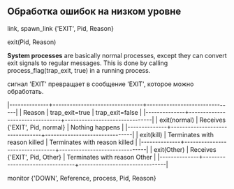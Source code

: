 

## Обработка ошибок на низком уровне

link, spawn_link
{'EXIT', Pid, Reason}

exit(Pid, Reason)

**System processes** are basically normal processes, except they can
convert exit signals to regular messages. This is done by calling
process_flag(trap_exit, true) in a running process.

сигнал 'EXIT' превращает в сообщение 'EXIT', которое можно обработать.

|--------------+--------------------------------+-------------------------------|
| Reason       | trap_exit=true                 | trap_exit=false               |
|--------------+--------------------------------+-------------------------------|
| exit(normal) | Receives {'EXIT', Pid, normal} | Nothing happens               |
|--------------+--------------------------------+-------------------------------|
| exit(kill)   | Terminates with reason killed  | Terminates with reason killed |
|--------------+--------------------------------+-------------------------------|
| exit(Other)  | Receives {'EXIT', Pid, Other}  | Terminates with reason Other  |
|--------------+--------------------------------+-------------------------------|

monitor
{'DOWN', Reference, process, Pid, Reason}
